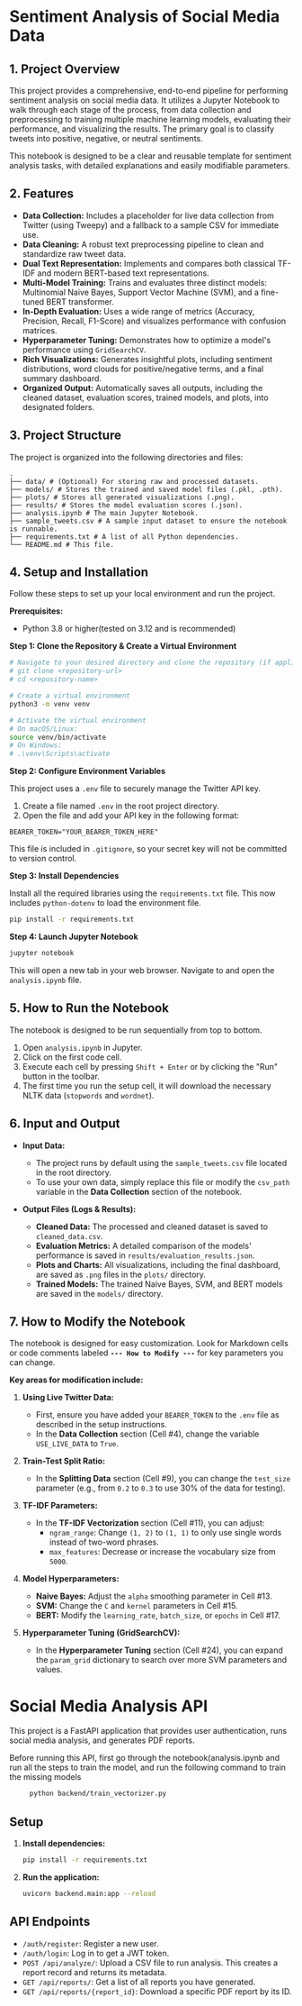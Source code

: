 # Sentiment Analysis of Social Media Data

## 1. Project Overview

This project provides a comprehensive, end-to-end pipeline for performing sentiment analysis on social media data. It utilizes a Jupyter Notebook to walk through each stage of the process, from data collection and preprocessing to training multiple machine learning models, evaluating their performance, and visualizing the results. The primary goal is to classify tweets into positive, negative, or neutral sentiments.

This notebook is designed to be a clear and reusable template for sentiment analysis tasks, with detailed explanations and easily modifiable parameters.

## 2. Features

- **Data Collection:** Includes a placeholder for live data collection from Twitter (using Tweepy) and a fallback to a sample CSV for immediate use.
- **Data Cleaning:** A robust text preprocessing pipeline to clean and standardize raw tweet data.
- **Dual Text Representation:** Implements and compares both classical TF-IDF and modern BERT-based text representations.
- **Multi-Model Training:** Trains and evaluates three distinct models: Multinomial Naive Bayes, Support Vector Machine (SVM), and a fine-tuned BERT transformer.
- **In-Depth Evaluation:** Uses a wide range of metrics (Accuracy, Precision, Recall, F1-Score) and visualizes performance with confusion matrices.
- **Hyperparameter Tuning:** Demonstrates how to optimize a model's performance using `GridSearchCV`.
- **Rich Visualizations:** Generates insightful plots, including sentiment distributions, word clouds for positive/negative terms, and a final summary dashboard.
- **Organized Output:** Automatically saves all outputs, including the cleaned dataset, evaluation scores, trained models, and plots, into designated folders.

## 3. Project Structure

The project is organized into the following directories and files:

```
. 
├── data/ # (Optional) For storing raw and processed datasets.
├── models/ # Stores the trained and saved model files (.pkl, .pth).
├── plots/ # Stores all generated visualizations (.png).
├── results/ # Stores the model evaluation scores (.json).
├── analysis.ipynb # The main Jupyter Notebook.
├── sample_tweets.csv # A sample input dataset to ensure the notebook is runnable.
├── requirements.txt # A list of all Python dependencies.
└── README.md # This file.
```

## 4. Setup and Installation

Follow these steps to set up your local environment and run the project.

**Prerequisites:**
- Python 3.8 or higher(tested on 3.12 and is recommended)

**Step 1: Clone the Repository & Create a Virtual Environment**

```bash
# Navigate to your desired directory and clone the repository (if applicable)
# git clone <repository-url>
# cd <repository-name>

# Create a virtual environment
python3 -m venv venv

# Activate the virtual environment
# On macOS/Linux:
source venv/bin/activate
# On Windows:
# .\venv\Scripts\activate
```

**Step 2: Configure Environment Variables**

This project uses a `.env` file to securely manage the Twitter API key. 

1.  Create a file named `.env` in the root project directory.
2.  Open the file and add your API key in the following format:

```
BEARER_TOKEN="YOUR_BEARER_TOKEN_HERE"
```

This file is included in `.gitignore`, so your secret key will not be committed to version control.

**Step 3: Install Dependencies**

Install all the required libraries using the `requirements.txt` file. This now includes `python-dotenv` to load the environment file.

```bash
pip install -r requirements.txt
```

**Step 4: Launch Jupyter Notebook**

```bash
jupyter notebook
```

This will open a new tab in your web browser. Navigate to and open the `analysis.ipynb` file.

## 5. How to Run the Notebook

The notebook is designed to be run sequentially from top to bottom. 

1.  Open `analysis.ipynb` in Jupyter.
2.  Click on the first code cell.
3.  Execute each cell by pressing `Shift + Enter` or by clicking the "Run" button in the toolbar.
4.  The first time you run the setup cell, it will download the necessary NLTK data (`stopwords` and `wordnet`).

## 6. Input and Output

- **Input Data:**
  - The project runs by default using the `sample_tweets.csv` file located in the root directory.
  - To use your own data, simply replace this file or modify the `csv_path` variable in the **Data Collection** section of the notebook.

- **Output Files (Logs & Results):**
  - **Cleaned Data:** The processed and cleaned dataset is saved to `cleaned_data.csv`.
  - **Evaluation Metrics:** A detailed comparison of the models' performance is saved in `results/evaluation_results.json`.
  - **Plots and Charts:** All visualizations, including the final dashboard, are saved as `.png` files in the `plots/` directory.
  - **Trained Models:** The trained Naive Bayes, SVM, and BERT models are saved in the `models/` directory.

## 7. How to Modify the Notebook

The notebook is designed for easy customization. Look for Markdown cells or code comments labeled **`--- How to Modify ---`** for key parameters you can change.

**Key areas for modification include:**

1.  **Using Live Twitter Data:**
    - First, ensure you have added your `BEARER_TOKEN` to the `.env` file as described in the setup instructions.
    - In the **Data Collection** section (Cell #4), change the variable `USE_LIVE_DATA` to `True`.

2.  **Train-Test Split Ratio:**
    - In the **Splitting Data** section (Cell #9), you can change the `test_size` parameter (e.g., from `0.2` to `0.3` to use 30% of the data for testing).

3.  **TF-IDF Parameters:**
    - In the **TF-IDF Vectorization** section (Cell #11), you can adjust:
      - `ngram_range`: Change `(1, 2)` to `(1, 1)` to only use single words instead of two-word phrases.
      - `max_features`: Decrease or increase the vocabulary size from `5000`.

4.  **Model Hyperparameters:**
    - **Naive Bayes:** Adjust the `alpha` smoothing parameter in Cell #13.
    - **SVM:** Change the `C` and `kernel` parameters in Cell #15.
    - **BERT:** Modify the `learning_rate`, `batch_size`, or `epochs` in Cell #17.

5.  **Hyperparameter Tuning (GridSearchCV):**
    - In the **Hyperparameter Tuning** section (Cell #24), you can expand the `param_grid` dictionary to search over more SVM parameters and values.


# Social Media Analysis API

This project is a FastAPI application that provides user authentication, runs social media analysis, and generates PDF reports.

Before running this API, first go through the notebook(analysis.ipynb and run all the steps to train the model, and run the following command to train the missing models
```bash
     python backend/train_vectorizer.py
```

## Setup

1.  **Install dependencies:**
    ```bash
    pip install -r requirements.txt
    ```

2.  **Run the application:**
    ```bash
    uvicorn backend.main:app --reload
    ```

## API Endpoints

-   `/auth/register`: Register a new user.
-   `/auth/login`: Log in to get a JWT token.
-   `POST /api/analyze/`: Upload a CSV file to run analysis. This creates a report record and returns its metadata.
-   `GET /api/reports/`: Get a list of all reports you have generated.
-   `GET /api/reports/{report_id}`: Download a specific PDF report by its ID.
